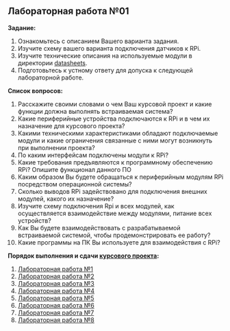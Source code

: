 ## Лабораторная работа №01

__Задание:__  
1. Ознакомьтесь с описанием Вашего варианта задания. 
2. Изучите схему вашего варианта подключения датчиков к RPi. 
3. Изучите технические описания на используемые модули в директории [datasheets](../../datasheets).
4. Подготовьтесь к устному ответу для допуска к следующей лабораторной работе.

__Список вопросов:__
1. Расскажите своими словами о чем Ваш курсовой проект и какие функции должна выполнять встраиваемая система?
2. Какие периферийные устройства подключаются к RPi и в чем их назначение для курсового проекта?
3. Какими техническими характеристиками обладают подключаемые модули и какие ограничения связанные с ними могут возникнуть при выполнении проекта?
4. По каким интерфейсам подключены модули к RPi?
5. Какие требования предъявляются к программному обеспечению RPi? Опишите функционал данного ПО
6. Каким образом Вы будете обращаться к периферийным модулям RPi посредством операционной системы?
7. Сколько выводов RPi задействовано для подключения внешних модулей, какого их назначение?
8. Изучите схему подключения Rpi и всех модулей, как осуществляется взаимодействие между модулями, питание всех устройств?
9. Как Вы будете взаимодействовать с разрабатываемой встраиваемой системой, чтобы продемонстрировать ее работу?
10. Какие программы на ПК Вы используете для взаимодействия с RPi?

__Порядок выполнения и сдачи [курсового проекта](task_v04.md):__
1. [Лабораторная работа №1](lab_01.md)
2. [Лабораторная работа №2](lab_02.md)
3. [Лабораторная работа №3](lab_03.md)
4. [Лабораторная работа №4](lab_04.md)
5. [Лабораторная работа №5](lab_05.md)
6. [Лабораторная работа №6](lab_06.md)
7. [Лабораторная работа №7](lab_07.md)
8. [Лабораторная работа №8](lab_08.md)

